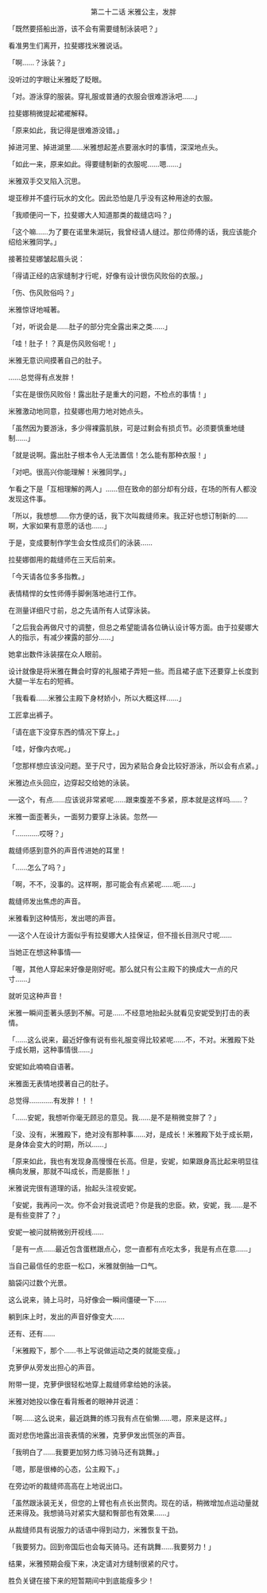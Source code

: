<p align="center">第二十二话 米雅公主，发胖</p>

「既然要搭船出游，该不会有需要缝制泳装吧？」

看准男生们离开，拉斐娜找米雅说话。

「啊……？泳装？」

没听过的字眼让米雅眨了眨眼。

「对。游泳穿的服装。穿礼服或普通的衣服会很难游泳吧……」

拉斐娜稍微提起裙襬解释。

「原来如此，我记得是很难游没错。」

掉进河里、掉进湖里……米雅想起差点要溺水时的事情，深深地点头。

「如此一来，原来如此。得要缝制新的衣服呢……嗯……」

米雅双手交叉陷入沉思。

堤亚穆并不盛行玩水的文化。因此恐怕是几乎没有这种用途的衣服。

「我顺便问一下，拉斐娜大人知道那类的裁缝店吗？」

「这个嘛……为了要在诺里朱湖玩，我曾经请人缝过。那位师傅的话，我应该能介绍给米雅同学。」

接著拉斐娜皱起眉头说：

「得请正经的店家缝制才行呢，好像有设计很伤风败俗的衣服。」

「伤、伤风败俗吗？」

米雅惊讶地喊著。

「对，听说会是……肚子的部分完全露出来之类……」

「哇！肚子！？真是伤风败俗呢！」

米雅无意识间摸著自己的肚子。

……总觉得有点发胖！

「实在是很伤风败俗！露出肚子是重大的问题，不检点的事情！」

米雅激动地同意，拉斐娜也用力地对她点头。

「虽然因为要游泳，多少得裸露肌肤，可是过剩会有损贞节。必须要慎重地缝制……」

「就是说啊。露出肚子根本令人无法置信！怎么能有那种衣服！」

「对吧。很高兴你能理解！米雅同学。」

乍看之下是「互相理解的两人」……但在致命的部分却有分歧，在场的所有人都没发现这件事。

「所以，我想想……你方便的话，我下次叫裁缝师来。我正好也想订制新的……啊，大家如果有意愿的话也……」

于是，变成要制作学生会女性成员们的泳装……

拉斐娜御用的裁缝师在三天后前来。

「今天请各位多多指教。」

表情精悍的女性师傅手脚俐落地进行工作。

在测量详细尺寸前，总之先请所有人试穿泳装。

「之后我会再做尺寸的调整，但总之希望能请各位确认设计等方面。由于拉斐娜大人的指示，有减少裸露的部分……」

她拿出数件泳装摆在众人眼前。

设计就像是将米雅在舞会时穿的礼服裙子弄短一些。而且裙子底下还要穿上长度到大腿一半左右的短裤。

「我看看……米雅公主殿下身材娇小，所以大概这样……」

工匠拿出裤子。

「请在底下没穿东西的情况下穿上。」

「哇，好像内衣呢。」

「您那样想应该没问题。至于尺寸，因为紧贴合身会比较好游泳，所以会有点紧。」

米雅边点头回应，边穿起交给她的泳装。

──这个，有点……应该说非常紧呢……跟束腹差不多紧，原本就是这样吗……？

米雅一面歪著头，一面努力要穿上泳装。忽然──

「…………哎呀？」

裁缝师感到意外的声音传进她的耳里！

「……怎么了吗？」

「啊，不不，没事的。这样啊，那可能会有点紧呢……呃……」

裁缝师发出焦虑的声音。

米雅看到这种情形，发出嗯的声音。

──这个人在设计方面似乎有拉斐娜大人挂保证，但不擅长目测尺寸呢……

当她正在想这种事情──

「喔，其他人穿起来好像是刚好呢。那么就只有公主殿下的换成大一点的尺寸……」

就听见这种声音！

米雅一瞬间歪著头感到不解。可是……不经意地抬起头就看见安妮受到打击的表情。

「……这么说来，最近好像有说有些礼服变得比较紧呢……不，不对。米雅殿下处于成长期，这种事情很……」

安妮如此喃喃自语著。

米雅面无表情地摸著自己的肚子。

总觉得…………有发胖！！！

「……安妮，我想听你毫无顾忌的意见。我……是不是稍微变胖了？」

「没、没有，米雅殿下，绝对没有那种事……对，是成长！米雅殿下处于成长期，是身体会变大的时期，所以……」

「原来如此，我也有发现身高慢慢在长高。但是，安妮，如果跟身高比起来明显往横向发展，那就不叫成长，而是膨胀！」

米雅说完很有道理的话，抬起头注视安妮。

「安妮，我再问一次。你不会对我说谎吧？你是我的忠臣。欸，安妮，我……是不是有些变胖了？」

安妮一被问就稍微别开视线……

「是有一点……最近包含蛋糕跟点心，您一直都有点吃太多，我是有点在意……」

当自己最信任的忠臣一松口，米雅就倒抽一口气。

脑袋闪过数个光景。

这么说来，骑上马时，马好像会一瞬间僵硬一下……

躺到床上时，发出的声音好像变大……

还有、还有……

「米雅殿下，那个……书上写说做运动之类的就能变瘦。」

克萝伊从旁发出担心的声音。

附带一提，克萝伊很轻松地穿上裁缝师拿给她的泳装。

米雅对她投以像在看背叛者的眼神并说道：

「啊……这么说来，最近跳舞的练习我有点在偷懒……嗯，原来是这样。」

面对悲伤地露出沮丧表情的米雅，克萝伊发出慌张的声音。

「我明白了……我要更加努力练习骑马还有跳舞。」

「嗯，那是很棒的心态，公主殿下。」

在旁边听的裁缝师高高在上地说出口。

「虽然跟泳装无关，但您的上臂也有点长出赘肉。现在的话，稍微增加点运动量就还来得及。我想骑马对紧实大腿和臀部也有效果……」

从裁缝师具有说服力的话语中得到动力，米雅恢复干劲。

「我要努力。回到帝国后也会每天骑马。还有跳舞……我要努力！」

结果，米雅预期会瘦下来，决定请对方缝制很紧的尺寸。

胜负关键在接下来的短暂期间中到底能瘦多少！

